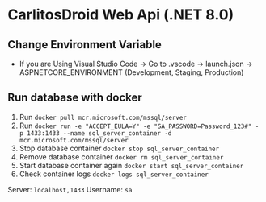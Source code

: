 # CarlitosDroid Web Api (.NET 8.0)

## Change Environment Variable
* If you are Using Visual Studio Code -> Go to .vscode -> launch.json -> ASPNETCORE_ENVIRONMENT (Development, Staging, Production)

## Run database with docker

1. Run `docker pull mcr.microsoft.com/mssql/server`
2. Run `docker run -e "ACCEPT_EULA=Y" -e "SA_PASSWORD=Password_123#" -p 1433:1433 --name sql_server_container -d mcr.microsoft.com/mssql/server`
3. Stop database container `docker stop sql_server_container`
4. Remove database container `docker rm sql_server_container`
5. Start database container again `docker start sql_server_container`
6. Check container logs `docker logs sql_server_container`

Server: `localhost,1433`
Username: `sa`